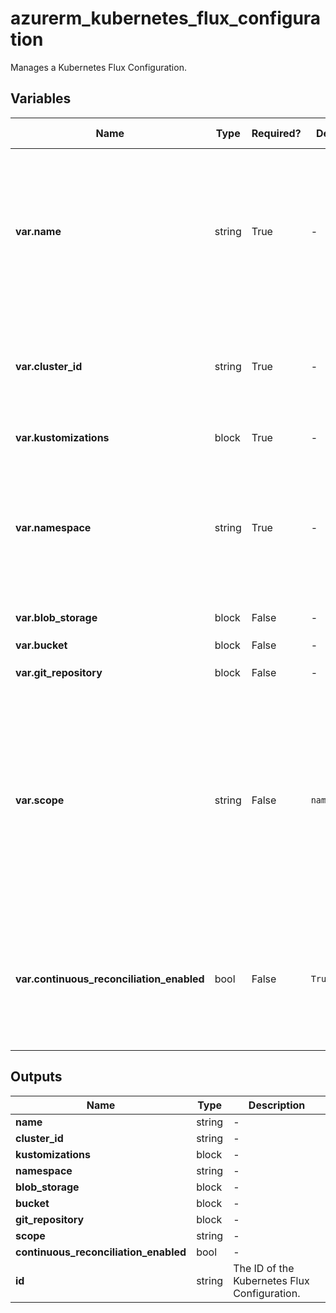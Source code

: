 # azurerm_kubernetes_flux_configuration

Manages a Kubernetes Flux Configuration.

## Variables

| Name | Type | Required? | Default  | possible values | Description |
| ---- | ---- | --------- | -------- | ----------- | ----------- |
| **var.name** | string | True | -  |  -  | Specifies the name which should be used for this Kubernetes Flux Configuration. Changing this forces a new Kubernetes Flux Configuration to be created. | 
| **var.cluster_id** | string | True | -  |  -  | Specifies the Cluster ID. Changing this forces a new Kubernetes Cluster Extension to be created. | 
| **var.kustomizations** | block | True | -  |  -  | A `kustomizations` block. | 
| **var.namespace** | string | True | -  |  -  | Specifies the namespace to which this configuration is installed to. Changing this forces a new Kubernetes Flux Configuration to be created. | 
| **var.blob_storage** | block | False | -  |  -  | An `blob_storage` block. | 
| **var.bucket** | block | False | -  |  -  | A `bucket` block. | 
| **var.git_repository** | block | False | -  |  -  | A `git_repository` block. | 
| **var.scope** | string | False | `namespace`  |  `cluster`, `namespace`  | Specifies the scope at which the operator will be installed. Possible values are `cluster` and `namespace`. Defaults to `namespace`. Changing this forces a new Kubernetes Flux Configuration to be created. | 
| **var.continuous_reconciliation_enabled** | bool | False | `True`  |  -  | Whether the configuration will keep its reconciliation of its kustomizations and sources with the repository. Defaults to `true`. | 



## Outputs

| Name | Type | Description |
| ---- | ---- | --------- | 
| **name** | string  | - | 
| **cluster_id** | string  | - | 
| **kustomizations** | block  | - | 
| **namespace** | string  | - | 
| **blob_storage** | block  | - | 
| **bucket** | block  | - | 
| **git_repository** | block  | - | 
| **scope** | string  | - | 
| **continuous_reconciliation_enabled** | bool  | - | 
| **id** | string  | The ID of the Kubernetes Flux Configuration. | 